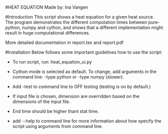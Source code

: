 #HEAT EQUATION 
Made by: Ina Vangen

#Introduction
This script shows a heat equation for a given heat source. The program demonstrates the different computation times between pure-python, numpy and cython, and shows that a different implementation might result in huge computational differences. 

More detailed documentation in report.tex and report.pdf

#Installation
Below follows some important guidelines how to use the script:

- To run script, run: heat_equation_ui.py

- Cython mode is selected as default. To change, add arguments in the command line: -type python or -type numpy (slower).
- Add -test to command line to OFF testing (testing is on by default.)
- If input file is chosen, dimension are overridden based on the dimensions of the input file.
- End time should be higher thant stat time.
- add --help to command line for more information about how specify the 
script using arguments from command line.
